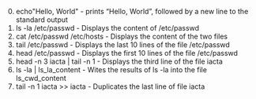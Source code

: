 0. echo"Hello, World" - prints “Hello, World”, followed by a new line to the standard output
2. ls -la /etc/passwd - Displays the content of /etc/passwd
3. cat /etc/passwd /etc/hosts - Displays the content of the two files
4. tail /etc/passwd - Displays the last 10 lines of the file /etc/passwd
5. head /etc/passwd - Displays the first 10 lines of the file /etc/passwd
6. head -n 3 iacta | tail -n 1 - Displays the third line of the file iacta
8. ls -la | ls_la_content - Wites the results of ls -la  into the file ls_cwd_content
9. tail -n 1 iacta >> iacta - Duplicates the last line of file iacta

